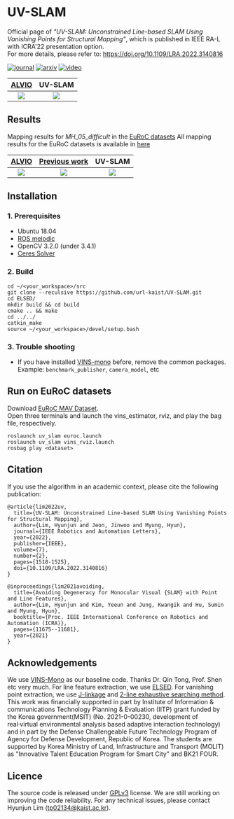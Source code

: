# UV-SLAM
Official page of *"UV-SLAM: Unconstrained Line-based SLAM Using Vanishing Points for Structural Mapping"*, which is published in IEEE RA-L with ICRA'22 presentation option.  
For more details, please refer to: https://doi.org/10.1109/LRA.2022.3140816

[![journal](https://img.shields.io/badge/RA_L-9672726-4b44ce.svg)](https://ieeexplore.ieee.org/abstract/document/9672726)
[![arxiv](https://img.shields.io/badge/arXiv-2112.13515-B31B1B.svg)](https://arxiv.org/abs/2112.13515)
[![video](https://img.shields.io/badge/YouTube-B31B1B.svg)](https://youtu.be/jyUphjBxAnM)


<center>

| [ALVIO](https://link.springer.com/chapter/10.1007/978-981-16-4803-8_19)  | UV-SLAM |
| :---: | :---: |
| <img src="https://user-images.githubusercontent.com/42729711/143393636-48d80da1-189f-4ea4-9860-eb1914eddafa.png">  | <img src="https://user-images.githubusercontent.com/42729711/143393647-ec49dab0-b2e0-4c77-831a-03a819125a7f.png">  |

</center>

## Results
Mapping results for *MH_05_difficult* in the [EuRoC datasets](https://projects.asl.ethz.ch/datasets/doku.php?id=kmavvisualinertialdatasets)
All mapping results for the EuRoC datasets is available in [here](https://github.com/url-kaist/UV-SLAM/tree/main/supplement/mapping_result.pdf)

<center>

| [ALVIO](https://link.springer.com/chapter/10.1007/978-981-16-4803-8_19) | [Previous work](https://ieeexplore.ieee.org/document/9560911) | UV-SLAM |
| :---: | :---: | :---: |
| <img src="https://user-images.githubusercontent.com/42729711/143398005-afce16e2-c3dc-4c3b-af6e-adade9a45d56.png">  | <img src="https://user-images.githubusercontent.com/42729711/143397993-edb67494-b00c-47e1-8591-532cf0c4cc46.png">  |  <img src="https://user-images.githubusercontent.com/42729711/143398028-9cf349f8-510e-4709-9859-4ff752b47f13.png">  |

</center>

## Installation
### 1. Prerequisites
-  Ubuntu 18.04
- [ROS melodic](http://wiki.ros.org/ROS/Installation)
- OpenCV 3.2.0 (under 3.4.1)
- [Ceres Solver](http://ceres-solver.org/)

### 2. Build
```
cd ~/<your_workspace>/src
git clone --reculsive https://github.com/url-kaist/UV-SLAM.git
cd ELSED/
mkdir build && cd build
cmake .. && make
cd ../../
catkin_make
source ~/<your_workspace>/devel/setup.bash
```
### 3. Trouble shooting
- If you have installed [VINS-mono](https://github.com/HKUST-Aerial-Robotics/VINS-Mono) before, remove the common packages.  
Example: ```benchmark_publisher```, ```camera_model```, etc

## Run on EuRoC datasets
Download [EuRoC MAV Dataset](http://projects.asl.ethz.ch/datasets/doku.php?id=kmavvisualinertialdatasets).  
Open three terminals and launch the vins_estimator, rviz, and play the bag file, respectively.
```
roslaunch uv_slam euroc.launch
roslaunch uv_slam vins_rviz.launch
rosbag play <dataset>
```

## Citation
If you use the algorithm in an academic context, please cite the following publication:
```
@article{lim2022uv,
  title={UV-SLAM: Unconstrained Line-based SLAM Using Vanishing Points for Structural Mapping},
  author={Lim, Hyunjun and Jeon, Jinwoo and Myung, Hyun},
  journal={IEEE Robotics and Automation Letters},
  year={2022},
  publisher={IEEE},
  volume={7},
  number={2},
  pages={1518-1525},
  doi={10.1109/LRA.2022.3140816}
}
```
```
@inproceedings{lim2021avoiding,
  title={Avoiding Degeneracy for Monocular Visual {SLAM} with Point and Line Features},
  author={Lim, Hyunjun and Kim, Yeeun and Jung, Kwangik and Hu, Sumin and Myung, Hyun},
  booktitle={Proc. IEEE International Conference on Robotics and Automation (ICRA)},
  pages={11675--11681},
  year={2021}
}
```

## Acknowledgements
We use [VINS-Mono](https://github.com/HKUST-Aerial-Robotics/VINS-Mono) as our baseline code. Thanks Dr. Qin Tong, Prof. Shen etc very much. For line feature extraction, we use [ELSED](https://github.com/iago-suarez/ELSED). For vanishing point extraction, we use [J-linkage](http://www.diegm.uniud.it/fusiello/demo/jlk/) and [2-line exhaustive searching method](https://github.com/xiaohulugo/VanishingPointDetection).  
This work was financially supported in part by Institute of Information & communications Technology Planning & Evaluation (IITP) grant funded by the Korea government(MSIT) (No. 2021-0-00230, development of real·virtual environmental analysis based adaptive interaction technology) and in part by the Defense Challengeable Future Technology Program of Agency for Defense Development, Republic of Korea. The students are supported by Korea Ministry of Land, Infrastructure and Transport (MOLIT) as "Innovative Talent Education Program for Smart City" and BK21 FOUR.

## Licence
The source code is released under [GPLv3](http://www.gnu.org/licenses/) license.
We are still working on improving the code reliability.
For any technical issues, please contact Hyunjun Lim (tp02134@kaist.ac.kr).
